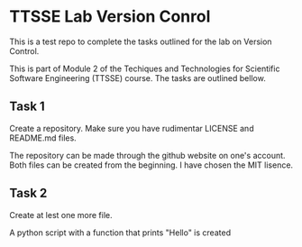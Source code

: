 # TTSSE Lab Version Conrol

This is a test repo to complete the tasks outlined for the lab on Version Control. 

This is part of Module 2 of the Techiques and Technologies for Scientific Software Engineering (TTSSE) course. The tasks are outlined bellow.

## Task 1

Create a repository. Make sure you have rudimentar LICENSE and README.md files.

The repository can be made through the github website on one's account. Both files can be created from the beginning. I have chosen the MIT lisence.

## Task 2

Create at lest one more file.

A python script with a function that prints "Hello" is created
